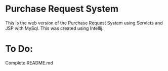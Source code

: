 # Purchase Request System
This is the web version of the Purchase Request System using Servlets and JSP with MySql.
This was created using Intellij.


# To Do:
Complete README.md